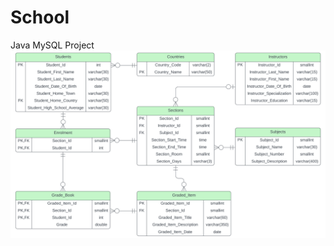 # School
Java MySQL Project
![Screenshot 2024-03-12 at 4.00.04 PM.png](Screenshot%202024-03-12%20at%204.00.04%20PM.png)
